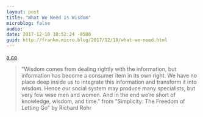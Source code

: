 ```yaml
---
layout: post
title: "What We Need Is Wisdom"
microblog: false
audio: 
date: 2017-12-10 10:52:24 -0500
guid: http://frankm.micro.blog/2017/12/10/what-we-need.html
---
```

 [a.co](http://a.co/0VRINyx)

> "Wisdom comes from dealing rightly with the information, but information has become a consumer item in its own right. We have no place deep inside us to integrate this information and transform it into wisdom. Hence our social system may produce many specialists, but very few wise men and women. And in the end we’re short of knowledge, wisdom, and time." from "Simplicity: The Freedom of Letting Go" by Richard Rohr
